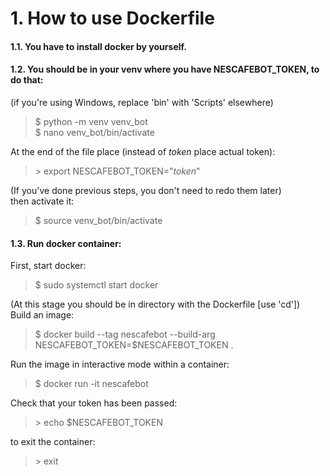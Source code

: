 # 1. How to use Dockerfile

#### 1.1. You have to install docker by yourself.
#### 1.2. You should be in your venv where you have NESCAFEBOT_TOKEN, to do that:
(if you're using Windows, replace 'bin' with 'Scripts' elsewhere)
> \$ python -m venv venv_bot  
> \$ nano venv_bot/bin/activate

At the end of the file place (instead of _token_ place actual token):
> \> export NESCAFEBOT_TOKEN="_token_"

(If you've done previous steps, you don't need to redo them later)  
then activate it:
> \$ source venv_bot/bin/activate

#### 1.3. Run docker container:
First, start docker:
> \$ sudo systemctl start docker

(At this stage you should be in directory with the Dockerfile [use 'cd'])   
Build an image:
> \$ docker build --tag nescafebot --build-arg NESCAFEBOT_TOKEN=$NESCAFEBOT_TOKEN .

Run the image in interactive mode within a container:
> \$ docker run -it nescafebot

Check that your token has been passed:
> \> echo $NESCAFEBOT_TOKEN

to exit the container:
> \> exit